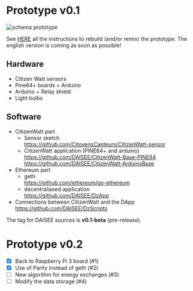 # Prototype v0.1

![schema prototype](https://hackpad-attachments.imgix.net/hackpad.com_d55JBV5B1Vy_p.602889_1472755256932_14215184_10154001154263915_845143439_o.jpg)

See [HERE](https://github.com/DAISEE/UrbanEntrepreneurs/wiki) all the instructions to rebuild (and/or remix) the prototype. The english version is coming as soon as possible! 

## Hardware
- Citizen Watt sensors
- Pine64+ boards + Arduino
- Arduino + Relay shield
- Light bulbs

## Software
- CitizenWatt part
    - Sensor sketch  
https://github.com/CitoyensCapteurs/CitizenWatt-sensor  
    - CitizenWatt application (PINE64+ and arduino)  
https://github.com/DAISEE/CitizenWatt-Base-PINE64  
https://github.com/DAISEE/CitizenWatt-ArduinoBase   
- Ethereum part  
    - geth  
    https://github.com/ethereum/go-ethereum  
    - decentraliased application  
    https://github.com/DAISEE/DzApp  
- Connections between CitizenWatt and the DApp  
https://github.com/DAISEE/DzScripts  

The tag for DAISEE sources is **v0.1-beta** (pre-release).  

# Prototype v0.2
  
- [x] Back to Raspberry Pi 3 board (#1)  
- [x] Use of Parity instead of geth (#2)  
- [ ] New algorithm for energy exchanges (#3)  
- [ ] Modify the data storage (#4)  
